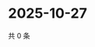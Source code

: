 # 2025-10-27

共 0 条

<!-- BEGIN ZHIHUVIDEO -->
<!-- 最后更新时间 Mon Oct 27 2025 01:09:18 GMT+0800 (China Standard Time) -->

<!-- END ZHIHUVIDEO -->
